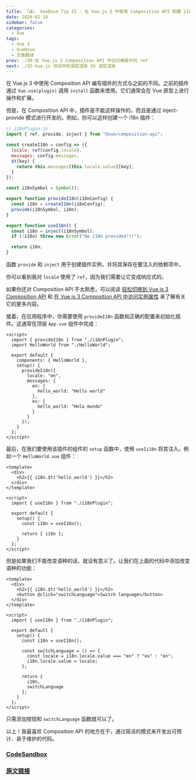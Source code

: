```yaml
---
title: 「译」 VueDose Tip 31 - 在 Vue.js 3 中使用 Composition API 构建 i18n 插件
date: 2020-02-18
sidebar: false
categories:
  - Vue
tags:
  - Vue 3
  - VueDose
  - 文章翻译
prev: ./30-在 Vue.js 3 Composition API 中访问模板中的 ref
next: ./32-Vue.js 测试中的深层渲染 VS 浅层渲染
---
```


在 Vue.js 3 中使用 Composition API 编写插件的方式与之前的不同。之前的插件通过 `Vue.use(plugin)` 调用 `install` 函数来使用。它们通常会在 Vue 原型上进行操作和扩展。

但是，在 Composition API 中，插件是不能这样操作的，而且是通过 inject-provide 模式进行开发的。例如，你可以这样创建一个 i18n 插件：

```js
// i18nPlugin.js
import { ref, provide, inject } from "@vue/composition-api";

const createI18n = config => ({
  locale: ref(config.locale),
  messages: config.messages,
  $t(key) {
    return this.messages[this.locale.value][key];
  }
});

const i18nSymbol = Symbol();

export function provideI18n(i18nConfig) {
  const i18n = createI18n(i18nConfig);
  provide(i18nSymbol, i18n);
}

export function useI18n() {
  const i18n = inject(i18nSymbol);
  if (!i18n) throw new Error("No i18n provided!!!");

  return i18n;
}
```

函数 `provide` 和 `inject` 用于创建插件实例，并将其保存在要注入的依赖项中。

你可以看到我对 `locale` 使用了 `ref`，因为我们需要让它变成响应式的。

如果你还对 Composition API 不太熟悉，可以阅读 [轻松切换到 Vue.js 3 Composition API](/articles/Vue/VueDose/28-轻松切换到%20Vue.js%203%20Composition%20API) 和 [在 Vue.js 3 Composition API 中访问实例属性](/articles/Vue/VueDose/29-在%20Vue.js%203%20Composition%20API%20中访问实例属性) 来了解有关它的更多内容。

接着，在应用程序中，你需要使用 `provideI18n` 函数和正确的配置来初始化插件。这通常在顶层 `App.vue` 组件中完成：

```vue
<script>
  import { provideI18n } from "./i18nPlugin";
  import HelloWorld from "./HelloWorld";

  export default {
    components: { HelloWorld },
    setup() {
      provideI18n({
        locale: "en",
        messages: {
          en: {
            hello_world: "Hello world"
          },
          es: {
            hello_world: "Hola mundo"
          }
        }
      });
    }
  };
</script>
```

最后，在我们要使用该插件的组件的 `setup` 函数中，使用 `useIi18n` 将其注入。例如一个 `HelloWorld.vue` 组件：

```vue
<template>
  <div>
    <h2>{{ i18n.$t('hello_world') }}</h2>
  </div>
</template>

<script>
  import { useI18n } from "./i18nPlugin";

  export default {
    setup() {
      const i18n = useI18n();

      return { i18n };
    }
  };
</script>
```

但是如果我们不能改变语种的话，就没有意义了。让我们在上面的代码中添加改变语种的功能：

```vue
<template>
  <div>
    <h2>{{ i18n.$t('hello_world') }}</h2>
    <button @click="switchLanguage">Switch language</button>
  </div>
</template>

<script>
  import { useI18n } from "./i18nPlugin";

  export default {
    setup() {
      const i18n = useI18n();

      const switchLanguage = () => {
        const locale = i18n.locale.value === "en" ? "es" : "en";
        i18n.locale.value = locale;
      };

      return {
        i18n,
        switchLanguage
      };
    }
  };
</script>
```

只需添加按钮和 `switchLanguage` 函数就可以了。

以上！我最喜欢 Composition API 的地方在于，通过简洁的模式来开发出可预计、易于维护的代码。

### [CodeSandbox](https://codesandbox.io/s/i18n-plugin-composition-api-mbe0b)

### [原文链接](https://vuedose.tips/tips/create-a-i18n-plugin-with-composition-api-in-vuejs-3)
